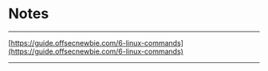 # Notes

---

[https://guide.offsecnewbie.com/6-linux-commands](https://guide.offsecnewbie.com/6-linux-commands)

---